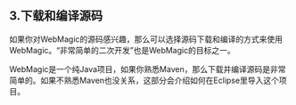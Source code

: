## 3.下载和编译源码

如果你对WebMagic的源码感兴趣，那么可以选择源码下载和编译的方式来使用WebMagic。“非常简单的二次开发”也是WebMagic的目标之一。

WebMagic是一个纯Java项目，如果你熟悉Maven，那么下载并编译源码是非常简单的。如果不熟悉Maven也没关系，这部分会介绍如何在Eclipse里导入这个项目。
